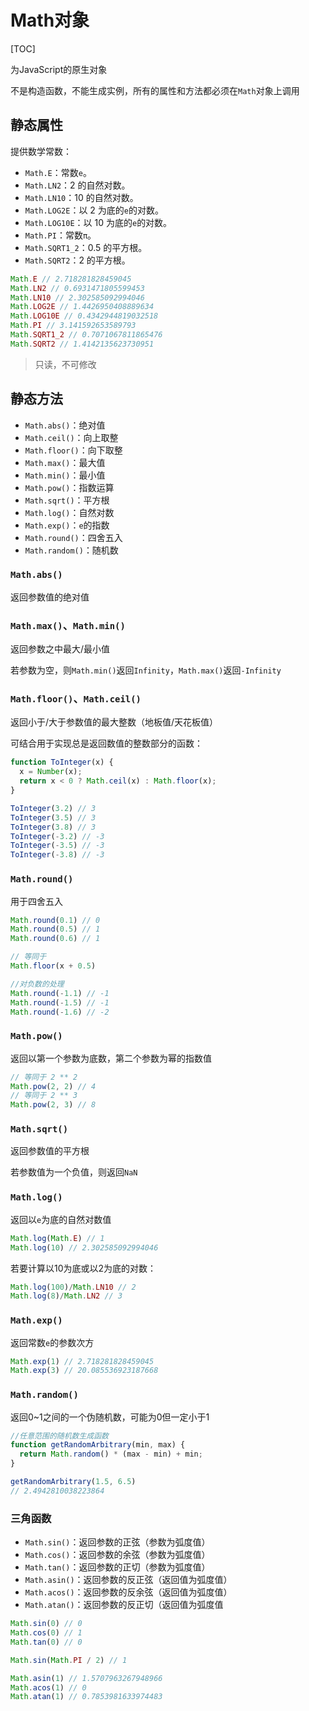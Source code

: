 # Math对象

[TOC]

为JavaScript的原生对象

不是构造函数，不能生成实例，所有的属性和方法都必须在`Math`对象上调用

## 静态属性

提供数学常数：

- `Math.E`：常数`e`。
- `Math.LN2`：2 的自然对数。
- `Math.LN10`：10 的自然对数。
- `Math.LOG2E`：以 2 为底的`e`的对数。
- `Math.LOG10E`：以 10 为底的`e`的对数。
- `Math.PI`：常数`π`。
- `Math.SQRT1_2`：0.5 的平方根。
- `Math.SQRT2`：2 的平方根。

```javascript
Math.E // 2.718281828459045
Math.LN2 // 0.6931471805599453
Math.LN10 // 2.302585092994046
Math.LOG2E // 1.4426950408889634
Math.LOG10E // 0.4342944819032518
Math.PI // 3.141592653589793
Math.SQRT1_2 // 0.7071067811865476
Math.SQRT2 // 1.4142135623730951
```

> 只读，不可修改

## 静态方法

- `Math.abs()`：绝对值
- `Math.ceil()`：向上取整
- `Math.floor()`：向下取整
- `Math.max()`：最大值
- `Math.min()`：最小值
- `Math.pow()`：指数运算
- `Math.sqrt()`：平方根
- `Math.log()`：自然对数
- `Math.exp()`：`e`的指数
- `Math.round()`：四舍五入
- `Math.random()`：随机数

### `Math.abs()`

返回参数值的绝对值

### `Math.max()`、`Math.min()`

返回参数之中最大/最小值

若参数为空，则`Math.min()`返回`Infinity`，`Math.max()`返回`-Infinity`

### `Math.floor()`、`Math.ceil()`

返回小于/大于参数值的最大整数（地板值/天花板值）

可结合用于实现总是返回数值的整数部分的函数：

```javascript
function ToInteger(x) {
  x = Number(x);
  return x < 0 ? Math.ceil(x) : Math.floor(x);
}

ToInteger(3.2) // 3
ToInteger(3.5) // 3
ToInteger(3.8) // 3
ToInteger(-3.2) // -3
ToInteger(-3.5) // -3
ToInteger(-3.8) // -3
```

### `Math.round()`

用于四舍五入

```javascript
Math.round(0.1) // 0
Math.round(0.5) // 1
Math.round(0.6) // 1

// 等同于
Math.floor(x + 0.5)

//对负数的处理
Math.round(-1.1) // -1
Math.round(-1.5) // -1
Math.round(-1.6) // -2
```

### `Math.pow()`

返回以第一个参数为底数，第二个参数为幂的指数值

```javascript
// 等同于 2 ** 2
Math.pow(2, 2) // 4
// 等同于 2 ** 3
Math.pow(2, 3) // 8
```

### `Math.sqrt()`

返回参数值的平方根

若参数值为一个负值，则返回`NaN`

### `Math.log()`

返回以`e`为底的自然对数值

```javascript
Math.log(Math.E) // 1
Math.log(10) // 2.302585092994046
```

若要计算以10为底或以2为底的对数：

```javascript
Math.log(100)/Math.LN10 // 2
Math.log(8)/Math.LN2 // 3
```

### `Math.exp()`

返回常数`e`的参数次方

```javascript
Math.exp(1) // 2.718281828459045
Math.exp(3) // 20.085536923187668
```

### `Math.random()`

返回0~1之间的一个伪随机数，可能为0但一定小于1

```javascript
//任意范围的随机数生成函数
function getRandomArbitrary(min, max) {
  return Math.random() * (max - min) + min;
}

getRandomArbitrary(1.5, 6.5)
// 2.4942810038223864
```

### 三角函数

- `Math.sin()`：返回参数的正弦（参数为弧度值）
- `Math.cos()`：返回参数的余弦（参数为弧度值）
- `Math.tan()`：返回参数的正切（参数为弧度值）
- `Math.asin()`：返回参数的反正弦（返回值为弧度值）
- `Math.acos()`：返回参数的反余弦（返回值为弧度值）
- `Math.atan()`：返回参数的反正切（返回值为弧度值

```javascript
Math.sin(0) // 0
Math.cos(0) // 1
Math.tan(0) // 0

Math.sin(Math.PI / 2) // 1

Math.asin(1) // 1.5707963267948966
Math.acos(1) // 0
Math.atan(1) // 0.7853981633974483
```